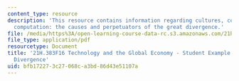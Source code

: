 ```yaml
---
content_type: resource
description: 'This resource contains information regarding cultures, coal, colonies,
  computation: the causes and perpetuators of the great divergence.'
file: /media/https%3A/open-learning-course-data-rc.s3.amazonaws.com/21h-383-technology-and-the-global-economy-1000-2000-fall-2016/bfb172273c27068ca3bd86d43e51107a_MIT21H_383F16_GreatDvrgnce.pdf
file_type: application/pdf
resourcetype: Document
title: '21H.383F16 Technology and the Global Economy - Student Example: Essay - Great
  Divergence'
uid: bfb17227-3c27-068c-a3bd-86d43e51107a
---
```

